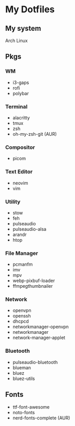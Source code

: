 # My Dotfiles

## My system
Arch Linux

## Pkgs 
### WM
- i3-gaps
- rofi
- polybar

### Terminal
- alacritty
- tmux
- zsh
- oh-my-zsh-git (AUR)

### Compositor
- picom

### Text Editor
- neovim
- vim

### Utility
- stow
- feh
- pulseaudio
- pulseaudio-alsa
- arandr
- htop

### File Manager
- pcmanfm
- imv
- mpv
- webp-pixbuf-loader
- ffmpegthumbnailer

### Network
- openvpn
- openssh
- dhcpcd
- networkmanager-openvpn
- networkmanager
- network-manager-applet

### Bluetooth
- pulseaudio-bluetooth
- blueman
- bluez
- bluez-utils

## Fonts
- ttf-font-awesome
- noto-fonts
- nerd-fonts-complete (AUR)
